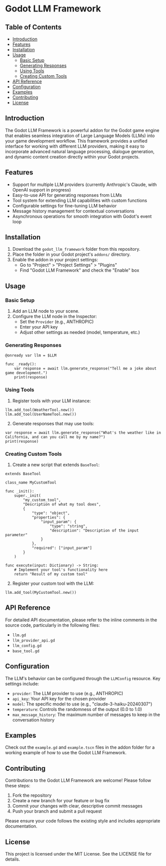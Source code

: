 # Godot LLM Framework

## Table of Contents
- [Introduction](#introduction)
- [Features](#features)
- [Installation](#installation)
- [Usage](#usage)
  - [Basic Setup](#basic-setup)
  - [Generating Responses](#generating-responses)
  - [Using Tools](#using-tools)
  - [Creating Custom Tools](#creating-custom-tools)
- [API Reference](#api-reference)
- [Configuration](#configuration)
- [Examples](#examples)
- [Contributing](#contributing)
- [License](#license)

## Introduction

The Godot LLM Framework is a powerful addon for the Godot game engine that enables seamless integration of Large Language Models (LLMs) into your game development workflow. This framework provides a unified interface for working with different LLM providers, making it easy to incorporate advanced natural language processing, dialogue generation, and dynamic content creation directly within your Godot projects.

## Features

- Support for multiple LLM providers (currently Anthropic's Claude, with OpenAI support in progress)
- Easy-to-use API for generating responses from LLMs
- Tool system for extending LLM capabilities with custom functions
- Configurable settings for fine-tuning LLM behavior
- Message history management for contextual conversations
- Asynchronous operations for smooth integration with Godot's event loop

## Installation

1. Download the `godot_llm_framework` folder from this repository.
2. Place the folder in your Godot project's `addons/` directory.
3. Enable the addon in your project settings:
   - Go to "Project" > "Project Settings" > "Plugins"
   - Find "Godot LLM Framework" and check the "Enable" box

## Usage

### Basic Setup

1. Add an LLM node to your scene.
2. Configure the LLM node in the Inspector:
   - Set the `Provider` (e.g., ANTHROPIC)
   - Enter your API key
   - Adjust other settings as needed (model, temperature, etc.)

### Generating Responses

```gdscript
@onready var llm = $LLM

func _ready():
	var response = await llm.generate_response("Tell me a joke about game development.")
	print(response)
```

### Using Tools

1. Register tools with your LLM instance:

```gdscript
llm.add_tool(WeatherTool.new())
llm.add_tool(UserNameTool.new())
```

2. Generate responses that may use tools:

```gdscript
var response = await llm.generate_response("What's the weather like in California, and can you call me by my name?")
print(response)
```

### Creating Custom Tools

1. Create a new script that extends `BaseTool`:

```gdscript
extends BaseTool

class_name MyCustomTool

func _init():
	super._init(
		"my_custom_tool",
		"Description of what my tool does",
		{
			"type": "object",
			"properties": {
				"input_param": {
					"type": "string",
					"description": "Description of the input parameter"
				}
			},
			"required": ["input_param"]
		}
	)

func execute(input: Dictionary) -> String:
	# Implement your tool's functionality here
	return "Result of my custom tool"
```

2. Register your custom tool with the LLM:

```gdscript
llm.add_tool(MyCustomTool.new())
```

## API Reference

For detailed API documentation, please refer to the inline comments in the source code, particularly in the following files:

- `llm.gd`
- `llm_provider_api.gd`
- `llm_config.gd`
- `base_tool.gd`

## Configuration

The LLM's behavior can be configured through the `LLMConfig` resource. Key settings include:

- `provider`: The LLM provider to use (e.g., ANTHROPIC)
- `api_key`: Your API key for the chosen provider
- `model`: The specific model to use (e.g., "claude-3-haiku-20240307")
- `temperature`: Controls the randomness of the output (0.0 to 1.0)
- `max_message_history`: The maximum number of messages to keep in the conversation history

## Examples

Check out the `example.gd` and `example.tscn` files in the addon folder for a working example of how to use the Godot LLM Framework.

## Contributing

Contributions to the Godot LLM Framework are welcome! Please follow these steps:

1. Fork the repository
2. Create a new branch for your feature or bug fix
3. Commit your changes with clear, descriptive commit messages
4. Push your branch and submit a pull request

Please ensure your code follows the existing style and includes appropriate documentation.

## License

This project is licensed under the MIT License. See the LICENSE file for details.
